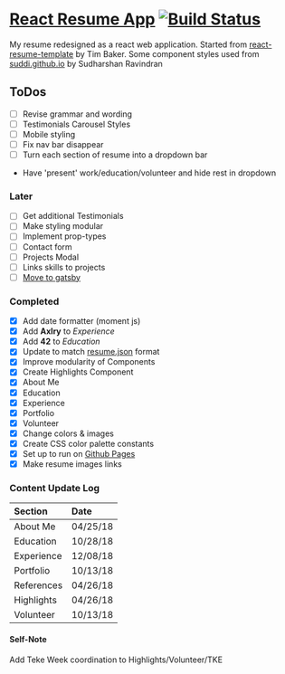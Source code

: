 # [React Resume App](https://donald-stolz.github.io/resume/) [![Build Status](https://travis-ci.org/donald-stolz/resume.svg?branch=master)](https://travis-ci.org/donald-stolz/resume)

My resume redesigned as a react web application. Started from [react-resume-template](https://github.com/tbakerx/react-resume-template) by Tim Baker. Some component styles used from [suddi.github.io](https://github.com/suddi/suddi.github.io) by Sudharshan Ravindran

## ToDos

-   [ ] Revise grammar and wording
-   [ ] Testimonials Carousel Styles
-   [ ] Mobile styling
-   [ ] Fix nav bar disappear
-   [ ] Turn each section of resume into a dropdown bar
-   Have 'present' work/education/volunteer and hide rest in dropdown

### Later

-   [ ] Get additional Testimonials
-   [ ] Make styling modular
-   [ ] Implement prop-types
-   [ ] Contact form
-   [ ] Projects Modal
-   [ ] Links skills to projects
-   [ ] [Move to gatsby](https://gatsby-strata.surge.sh/)

### Completed

-   [x] Add date formatter (moment js)
-   [x] Add **Axlry** to _Experience_
-   [x] Add **42** to _Education_
-   [x] Update to match [resume.json](https://jsonresume.org/) format
-   [x] Improve modularity of Components
-   [x] Create Highlights Component
-   [x] About Me
-   [x] Education
-   [x] Experience
-   [x] Portfolio
-   [x] Volunteer
-   [x] Change colors & images
-   [x] Create CSS color palette constants
-   [x] Set up to run on [Github Pages](https://pages.github.com/)
-   [x] Make resume images links

### Content Update Log

| Section    | Date     |
| :--------- | :------- |
| About Me   | 04/25/18 |
| Education  | 10/28/18 |
| Experience | 12/08/18 |
| Portfolio  | 10/13/18 |
| References | 04/26/18 |
| Highlights | 04/26/18 |
| Volunteer  | 10/13/18 |

#### Self-Note

Add Teke Week coordination to Highlights/Volunteer/TKE

